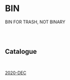 # BIN
BIN FOR TRASH, NOT BINARY

<br><br>

## Catalogue

<br>

[2020-DEC](https://yuliuu.com/BIN/2020-DEC.html)

